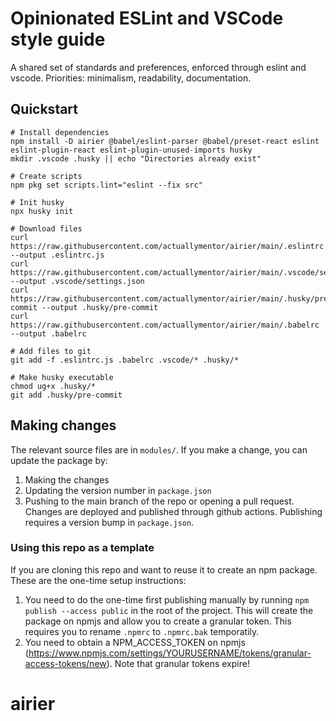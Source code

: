 # Opinionated ESLint and VSCode style guide

A shared set of standards and preferences, enforced through eslint and vscode. Priorities: minimalism, readability, documentation.

## Quickstart

```shell
# Install dependencies
npm install -D airier @babel/eslint-parser @babel/preset-react eslint eslint-plugin-react eslint-plugin-unused-imports husky
mkdir .vscode .husky || echo "Directories already exist"

# Create scripts
npm pkg set scripts.lint="eslint --fix src"

# Init husky
npx husky init

# Download files
curl https://raw.githubusercontent.com/actuallymentor/airier/main/.eslintrc.cjs --output .eslintrc.js
curl https://raw.githubusercontent.com/actuallymentor/airier/main/.vscode/settings.json --output .vscode/settings.json
curl https://raw.githubusercontent.com/actuallymentor/airier/main/.husky/pre-commit --output .husky/pre-commit
curl https://raw.githubusercontent.com/actuallymentor/airier/main/.babelrc --output .babelrc

# Add files to git
git add -f .eslintrc.js .babelrc .vscode/* .husky/*

# Make husky executable
chmod ug+x .husky/*
git add .husky/pre-commit
```

## Making changes

The relevant source files are in `modules/`. If you make a change, you can update the package by:

1. Making the changes
1. Updating the version number in `package.json`
1. Pushing to the main branch of the repo or opening a pull request. Changes are deployed and published through github actions. Publishing requires a version bump in `package.json`.

### Using this repo as a template

If you are cloning this repo and want to reuse it to create an npm package. These are the one-time setup instructions:

1. You need to do the one-time first publishing manually by running `npm publish --access public` in the root of the project. This will create the package on npmjs and allow you to create a granular token. This requires you to rename `.npmrc` to `.npmrc.bak` temporatily.
1. You need to obtain a NPM_ACCESS_TOKEN on npmjs (https://www.npmjs.com/settings/YOURUSERNAME/tokens/granular-access-tokens/new). Note that granular tokens expire!
# airier
